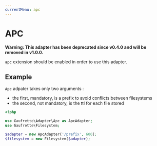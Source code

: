 ```yaml
---
currentMenu: apc
---
```


# APC

**Warning: This adapter has been deprecated since v0.4.0 and will be removed in v1.0.0.**

`apc` extension should be enabled in order to use this adapter.

## Example

`Apc` adpater takes only two arguments :
  * the first, mandatory, is a prefix to avoid conflicts between filesystems
  * the second, not mandatory, is the ttl for each file stored

```php
<?php

use Gaufrette\Adapter\Apc as ApcAdapter;
use Gaufrette\Filesystem;

$adapter = new ApcAdapter('/prefix', 600);
$filesystem = new Filesystem($adapter);
```
